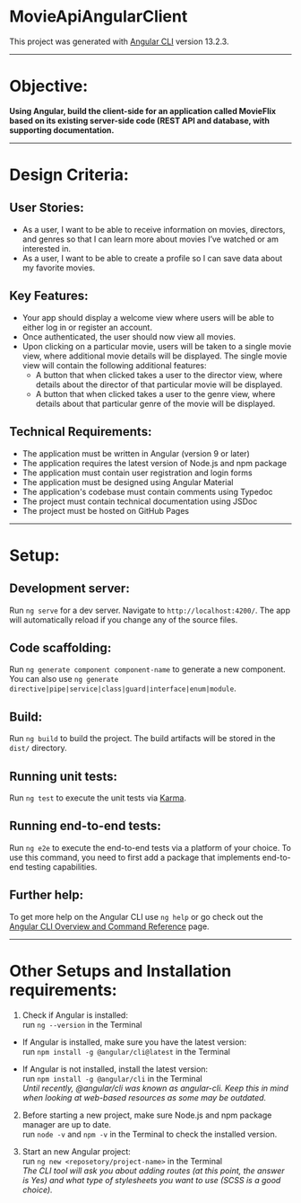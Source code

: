# MovieApiAngularClient

This project was generated with [Angular CLI](https://github.com/angular/angular-cli) version 13.2.3.

---

# Objective:

**Using Angular, build the client-side for an application called MovieFlix based on its existing server-side code (REST API and database, with supporting documentation.**

---

# Design Criteria:

## User Stories:

- As a user, I want to be able to receive information on movies, directors, and genres so that I can learn more about movies I’ve watched or am interested in.
- As a user, I want to be able to create a profile so I can save data about my favorite movies.

## Key Features:

- Your app should display a welcome view where users will be able to either log in or register an account.
- Once authenticated, the user should now view all movies.
- Upon clicking on a particular movie, users will be taken to a single movie view, where additional movie details will be displayed. The single movie view will contain the following additional features:<br/>
  - A button that when clicked takes a user to the director view, where details about the director of that particular movie will be displayed.
  - A button that when clicked takes a user to the genre view, where details about that particular genre of the movie will be displayed.

## Technical Requirements:

- The application must be written in Angular (version 9 or later)
- The application requires the latest version of Node.js and npm package
- The application must contain user registration and login forms
- The application must be designed using Angular Material
- The application's codebase must contain comments using Typedoc
- The project must contain technical documentation using JSDoc
- The project must be hosted on GitHub Pages

---

# Setup:

## Development server:

Run `ng serve` for a dev server. Navigate to `http://localhost:4200/`. The app will automatically reload if you change any of the source files.

## Code scaffolding:

Run `ng generate component component-name` to generate a new component. You can also use `ng generate directive|pipe|service|class|guard|interface|enum|module`.

## Build:

Run `ng build` to build the project. The build artifacts will be stored in the `dist/` directory.

## Running unit tests:

Run `ng test` to execute the unit tests via [Karma](https://karma-runner.github.io).

## Running end-to-end tests:

Run `ng e2e` to execute the end-to-end tests via a platform of your choice. To use this command, you need to first add a package that implements end-to-end testing capabilities.

## Further help:

To get more help on the Angular CLI use `ng help` or go check out the [Angular CLI Overview and Command Reference](https://angular.io/cli) page.

---

# Other Setups and Installation requirements:

1. Check if Angular is installed:<br/>
   run `ng --version` in the Terminal<br/>

- If Angular is installed, make sure you have the latest version:<br/>
  run `npm install -g @angular/cli@latest` in the Terminal<br/>

- If Angular is not installed, install the latest version:<br/>
  run `npm install -g @angular/cli` in the Terminal<br/>
  _Until recently, @angular/cli was known as angular-cli. Keep this in mind when looking at web-based resources as some may be outdated._

2. Before starting a new project, make sure Node.js and npm package manager are up to date.<br/>
   run `node -v` and `npm -v` in the Terminal to check the installed version.

3. Start an new Angular project:<br/>
   run `ng new <reposetory/project-name>` in the Terminal<br/>
   _The CLI tool will ask you about adding routes (at this point, the answer is Yes) and what type of stylesheets you want to use (SCSS is a good choice)._
